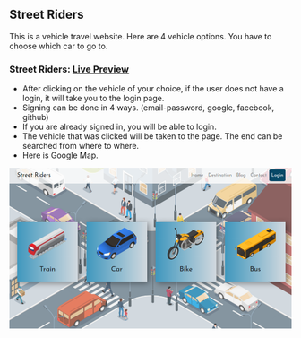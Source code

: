## Street Riders

This is a vehicle travel website. Here are 4 vehicle options. You have to choose which car to go to.

### Street Riders: [Live Preview](https://street-riders.web.app/)

-   After clicking on the vehicle of your choice, if the user does not have a login, it will take you to the login page.
-   Signing can be done in 4 ways. (email-password, google, facebook, github)
-   If you are already signed in, you will be able to login.
-   The vehicle that was clicked will be taken to the page. The end can be searched from where to where.
-   Here is Google Map.

![Street Riders](./src/images/street-riders.png)

